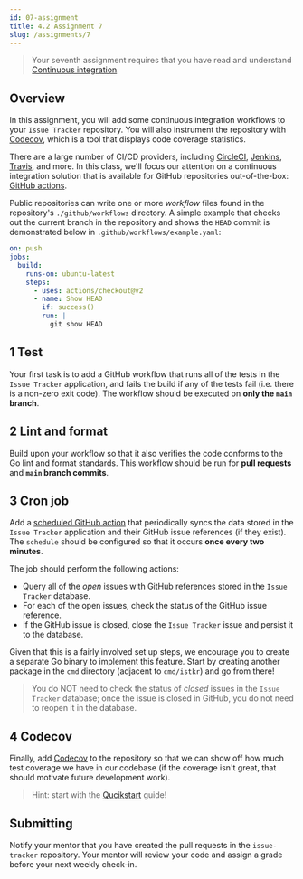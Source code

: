 ```yaml
---
id: 07-assignment
title: 4.2 Assignment 7
slug: /assignments/7
---
```


> Your seventh assignment requires that you have read and understand
> [Continuous integration](./07-lesson.md).

## Overview

In this assignment, you will add some continuous integration workflows to your
`Issue Tracker` repository. You will also instrument the repository with [Codecov][1],
which is a tool that displays code coverage statistics.

There are a large number of CI/CD providers, including [CircleCI][2], [Jenkins][3],
[Travis][4], and more. In this class, we'll focus our attention on a continuous
integration solution that is available for GitHub repositories out-of-the-box:
[GitHub actions][5].

Public repositories can write one or more *workflow* files found in the repository's
`./github/workflows` directory. A simple example that checks out the current branch
in the repository and shows the `HEAD` commit is demonstrated below in
`.github/workflows/example.yaml`:

```yaml
on: push
jobs:
  build:
    runs-on: ubuntu-latest
    steps:
      - uses: actions/checkout@v2
      - name: Show HEAD
        if: success()
        run: |
          git show HEAD
```

  [1]: https://docs.codecov.io
  [2]: https://circleci.com
  [3]: https://www.jenkins.io
  [4]: https://travis-ci.org
  [5]: https://github.com/features/actions

## 1 Test

Your first task is to add a GitHub workflow that runs all of the tests in the `Issue Tracker`
application, and fails the build if any of the tests fail (i.e. there is a non-zero exit code).
The workflow should be executed on **only the `main` branch**.

## 2 Lint and format

Build upon your workflow so that it also verifies the code conforms to the Go lint and format
standards. This workflow should be run for **pull requests** and **`main` branch commits**.

## 3 Cron job

Add a [scheduled GitHub action][6] that periodically syncs the data stored in the `Issue Tracker`
application and their GitHub issue references (if they exist). The `schedule` should be configured
so that it occurs **once every two minutes**.

The job should perform the following actions:

* Query all of the *open* issues with GitHub references stored in the `Issue Tracker` database.
* For each of the open issues, check the status of the GitHub issue reference.
* If the GitHub issue is closed, close the `Issue Tracker` issue and persist it to the database.

Given that this is a fairly involved set up steps, we encourage you to create a separate Go binary
to implement this feature. Start by creating another package in the `cmd` directory (adjacent to
`cmd/istkr`) and go from there!

> You do NOT need to check the status of *closed* issues in the `Issue Tracker` database; once
> the issue is closed in GitHub, you do not need to reopen it in the database.

  [6]: https://docs.github.com/en/actions/reference/events-that-trigger-workflows#schedule

## 4 Codecov

Finally, add [Codecov][1] to the repository so that we can show off how much test coverage we
have in our codebase (if the coverage isn't great, that should motivate future development work).

> Hint: start with the [Qucikstart][7] guide!

  [7]: https://docs.codecov.io/docs/quick-start

## Submitting

Notify your mentor that you have created the pull requests in the `issue-tracker`
repository. Your mentor will review your code and assign a grade before your next
weekly check-in.
